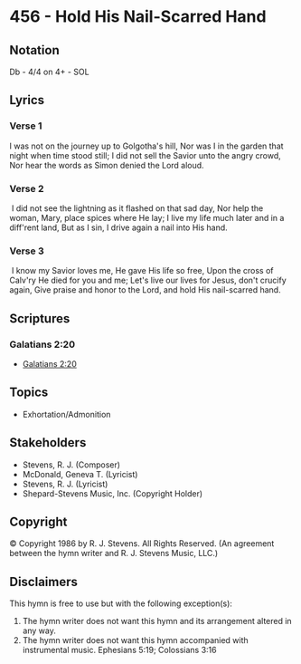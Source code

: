 # 456 - Hold His Nail-Scarred Hand

## Notation

Db - 4/4 on 4+ - SOL

## Lyrics

### Verse 1

I was not on the journey up to Golgotha's hill, Nor was I in the garden that night when time stood still; I did not sell the Savior unto the angry crowd, Nor hear the words as Simon denied the Lord aloud.

### Verse 2

 I did not see the lightning as it flashed on that sad day, Nor help the woman, Mary, place spices where He lay; I live my life much later and in a diff'rent land, But as I sin, I drive again a nail into His hand.

### Verse 3

 I know my Savior loves me, He gave His life so free, Upon the cross of Calv'ry He died for you and me; Let's live our lives for Jesus, don't crucify again, Give praise and honor to the Lord, and hold His nail-scarred hand. 


## Scriptures

### Galatians 2:20

- [Galatians 2:20](https://www.biblegateway.com/passage/?search=Galatians%202%3A20)


## Topics

- Exhortation/Admonition

## Stakeholders

- Stevens, R. J. (Composer)
- McDonald, Geneva T. (Lyricist)
- Stevens, R. J. (Lyricist)
- Shepard-Stevens Music, Inc. (Copyright Holder)

## Copyright

© Copyright 1986 by R. J. Stevens. All Rights Reserved.
(An agreement between the hymn writer and R. J. Stevens Music, LLC.)

## Disclaimers

This hymn is free to use but with the following exception(s):
1. The hymn writer does not want this hymn and its arrangement altered in any way.
2. The hymn writer does not want this hymn accompanied with instrumental music.
Ephesians 5:19; Colossians 3:16

